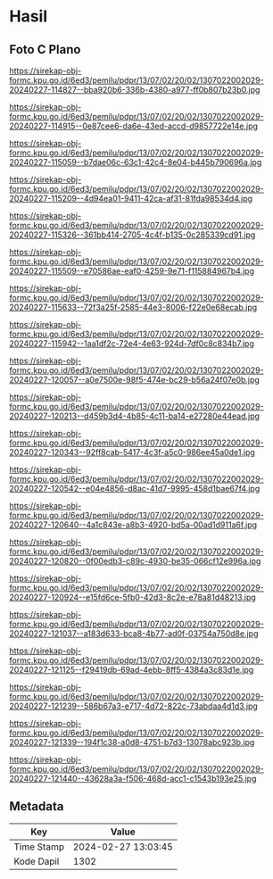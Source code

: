 # Hasil

## Foto C Plano

https://sirekap-obj-formc.kpu.go.id/6ed3/pemilu/pdpr/13/07/02/20/02/1307022002029-20240227-114827--bba920b6-336b-4380-a977-ff0b807b23b0.jpg

https://sirekap-obj-formc.kpu.go.id/6ed3/pemilu/pdpr/13/07/02/20/02/1307022002029-20240227-114915--0e87cee6-da6e-43ed-accd-d9857722e14e.jpg

https://sirekap-obj-formc.kpu.go.id/6ed3/pemilu/pdpr/13/07/02/20/02/1307022002029-20240227-115059--b7dae06c-63c1-42c4-8e04-b445b790696a.jpg

https://sirekap-obj-formc.kpu.go.id/6ed3/pemilu/pdpr/13/07/02/20/02/1307022002029-20240227-115209--4d94ea01-9411-42ca-af31-81fda98534d4.jpg

https://sirekap-obj-formc.kpu.go.id/6ed3/pemilu/pdpr/13/07/02/20/02/1307022002029-20240227-115326--361bb414-2705-4c4f-b135-0c285339cd91.jpg

https://sirekap-obj-formc.kpu.go.id/6ed3/pemilu/pdpr/13/07/02/20/02/1307022002029-20240227-115509--e70586ae-eaf0-4259-9e71-f115884967b4.jpg

https://sirekap-obj-formc.kpu.go.id/6ed3/pemilu/pdpr/13/07/02/20/02/1307022002029-20240227-115633--72f3a25f-2585-44e3-8006-f22e0e68ecab.jpg

https://sirekap-obj-formc.kpu.go.id/6ed3/pemilu/pdpr/13/07/02/20/02/1307022002029-20240227-115942--1aa1df2c-72e4-4e63-924d-7df0c8c834b7.jpg

https://sirekap-obj-formc.kpu.go.id/6ed3/pemilu/pdpr/13/07/02/20/02/1307022002029-20240227-120057--a0e7500e-98f5-474e-bc29-b56a24f07e0b.jpg

https://sirekap-obj-formc.kpu.go.id/6ed3/pemilu/pdpr/13/07/02/20/02/1307022002029-20240227-120213--d459b3d4-4b85-4c11-ba14-e27280e44ead.jpg

https://sirekap-obj-formc.kpu.go.id/6ed3/pemilu/pdpr/13/07/02/20/02/1307022002029-20240227-120343--92ff8cab-5417-4c3f-a5c0-986ee45a0de1.jpg

https://sirekap-obj-formc.kpu.go.id/6ed3/pemilu/pdpr/13/07/02/20/02/1307022002029-20240227-120542--e04e4856-d8ac-41d7-9995-458d1bae67f4.jpg

https://sirekap-obj-formc.kpu.go.id/6ed3/pemilu/pdpr/13/07/02/20/02/1307022002029-20240227-120640--4a1c843e-a8b3-4920-bd5a-00ad1d911a6f.jpg

https://sirekap-obj-formc.kpu.go.id/6ed3/pemilu/pdpr/13/07/02/20/02/1307022002029-20240227-120820--0f00edb3-c89c-4930-be35-066cf12e996a.jpg

https://sirekap-obj-formc.kpu.go.id/6ed3/pemilu/pdpr/13/07/02/20/02/1307022002029-20240227-120924--e15fd6ce-5fb0-42d3-8c2e-e78a81d48213.jpg

https://sirekap-obj-formc.kpu.go.id/6ed3/pemilu/pdpr/13/07/02/20/02/1307022002029-20240227-121037--a183d633-bca8-4b77-ad0f-03754a750d8e.jpg

https://sirekap-obj-formc.kpu.go.id/6ed3/pemilu/pdpr/13/07/02/20/02/1307022002029-20240227-121125--f29419db-69ad-4ebb-8ff5-4384a3c83d1e.jpg

https://sirekap-obj-formc.kpu.go.id/6ed3/pemilu/pdpr/13/07/02/20/02/1307022002029-20240227-121239--586b67a3-e717-4d72-822c-73abdaa4d1d3.jpg

https://sirekap-obj-formc.kpu.go.id/6ed3/pemilu/pdpr/13/07/02/20/02/1307022002029-20240227-121339--194f1c38-a0d8-4751-b7d3-13078abc923b.jpg

https://sirekap-obj-formc.kpu.go.id/6ed3/pemilu/pdpr/13/07/02/20/02/1307022002029-20240227-121440--43628a3a-f506-468d-acc1-c1543b193e25.jpg


## Metadata

| Key        | Value               |
| ---------- | ------------------- |
| Time Stamp | 2024-02-27 13:03:45 |
| Kode Dapil | 1302                |



